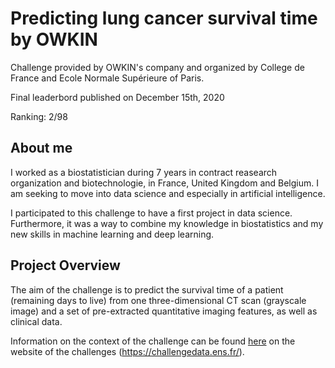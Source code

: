 # Predicting lung cancer survival time by OWKIN

Challenge provided by OWKIN's company and organized by College de France and Ecole Normale Supérieure of Paris.

Final leaderbord published on December 15th, 2020

Ranking: 2/98 

## About me
I worked as a biostatistician during 7 years in contract reasearch organization and biotechnologie, in France, United Kingdom and Belgium.
I am seeking to move into data science and especially in artificial intelligence.

I participated to this challenge to have a first project in data science. Furthermore, it was a way to combine my knowledge in biostatistics and my new skills in machine learning and deep learning.

## Project Overview

The aim of the challenge is to predict the survival time of a patient (remaining days to live) from one three-dimensional CT scan (grayscale image) and a set of pre-extracted quantitative imaging features, as well as clinical data.

Information on the context of the challenge can be found [here](https://challengedata.ens.fr/participants/challenges/33/) on the website of the challenges (https://challengedata.ens.fr/).
 
